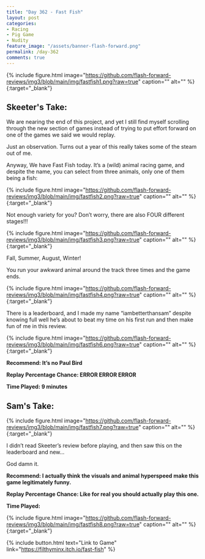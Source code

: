 ```yaml
---
title: "Day 362 - Fast Fish"
layout: post
categories:
- Racing
- Pig Game
- Nudity
feature_image: "/assets/banner-flash-forward.png"
permalink: /day-362
comments: true
---
```


{% include figure.html image="https://github.com/flash-forward-reviews/img3/blob/main/img/fastfish1.png?raw=true" caption="" alt="" %}{:target="_blank"}

## Skeeter's Take:

We are nearing the end of this project, and yet I still find myself scrolling through the new section of games instead of trying to put effort forward on one of the games we said we would replay. 

Just an observation. Turns out a year of this really takes some of the steam out of me. 

Anyway, We have Fast Fish today. It’s a (wild) animal racing game, and despite the name, you can select from three animals, only one of them being a fish: 

{% include figure.html image="https://github.com/flash-forward-reviews/img3/blob/main/img/fastfish2.png?raw=true" caption="" alt="" %}{:target="_blank"}

Not enough variety for you? Don’t worry, there are also FOUR different stages!!!

{% include figure.html image="https://github.com/flash-forward-reviews/img3/blob/main/img/fastfish3.png?raw=true" caption="" alt="" %}{:target="_blank"}

Fall, Summer, August, Winter! 

You run your awkward animal around the track three times and the game ends. 

{% include figure.html image="https://github.com/flash-forward-reviews/img3/blob/main/img/fastfish4.png?raw=true" caption="" alt="" %}{:target="_blank"}

There is a leaderboard, and I made my name “iambetterthansam” despite knowing full well he’s about to beat my time on his first run and then make fun of me in this review. 

{% include figure.html image="https://github.com/flash-forward-reviews/img3/blob/main/img/fastfish6.png?raw=true" caption="" alt="" %}{:target="_blank"}

**Recommend: It’s no Paul Bird**

**Replay Percentage Chance: ERROR ERROR ERROR**

**Time Played: 9 minutes**

## Sam's Take:

{% include figure.html image="https://github.com/flash-forward-reviews/img3/blob/main/img/fastfish7.png?raw=true" caption="" alt="" %}{:target="_blank"}

I didn’t read Skeeter’s review before playing, and then saw this on the leaderboard and new...

God damn it.

**Recommend: I actually think the visuals and animal hyperspeed make this game legitimately funny.**

**Replay Percentage Chance: Like for real you should actually play this one.**

**Time Played:**

{% include figure.html image="https://github.com/flash-forward-reviews/img3/blob/main/img/fastfish8.png?raw=true" caption="" alt="" %}{:target="_blank"}

{% include button.html text="Link to Game" link="https://filthyminx.itch.io/fast-fish" %}
